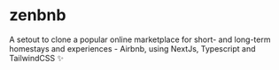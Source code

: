 # zenbnb
A setout to clone a popular online marketplace for short- and long-term homestays and experiences - Airbnb, using NextJs, Typescript and TailwindCSS ✨

